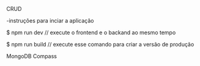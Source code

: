 CRUD

-instruções para inciar a aplicação

$ npm run dev // execute o frontend e o backand ao mesmo tempo

$ npm run build // execute esse comando para criar a versão de produção

MongoDB
Compass
